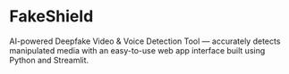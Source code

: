 # FakeShield
AI-powered Deepfake Video &amp; Voice Detection Tool — accurately detects manipulated media with an easy-to-use web app interface built using Python and Streamlit.
